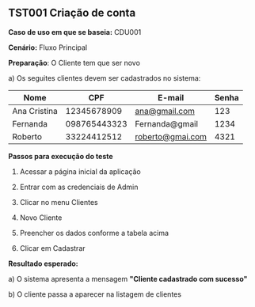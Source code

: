 ## TST001 Criação de conta

**Caso de uso em que se baseia:** CDU001

**Cenário:** Fluxo Principal

**Preparação**: O Cliente tem que ser novo

a) Os seguites clientes devem ser cadastrados no sistema:

| Nome | CPF | E-mail | Senha |
| ----- | ---- | ------| -----|
|Ana Cristina| 12345678909 | ana@gmail.com | 123 |
|Fernanda | 098765443323 | Fernanda@gmail | 1234 |
| Roberto| 33224412512 | roberto@gmai.com | 4321 |

**Passos para execução do teste**

1. Acessar a página inicial da aplicação


2. Entrar com as credenciais de Admin

3. Clicar no menu Clientes

4. Novo Cliente

5. Preencher os dados conforme a tabela acima

6. Clicar em Cadastrar

**Resultado esperado:**

a) O sistema apresenta a mensagem **"Cliente cadastrado com sucesso"**

b) O cliente passa a aparecer na listagem de clientes
